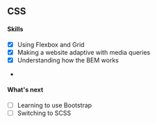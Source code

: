 ## CSS

#### Skills
- [X] Using Flexbox and Grid
- [X] Making a website adaptive with media queries
- [X] Understanding how the BEM works
-

#### What's next
- [ ] Learning to use Bootstrap  
- [ ] Switching to SCSS 
